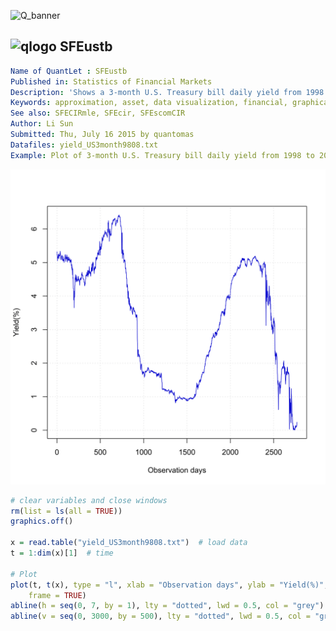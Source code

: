 
![Q_banner](https://github.com/QuantLet/Styleguide-and-Validation-procedure/blob/master/pictures/banner.png)

## ![qlogo](https://github.com/QuantLet/Styleguide-and-Validation-procedure/blob/master/pictures/qloqo.png) **SFEustb**

```yaml
Name of QuantLet : SFEustb 
Published in: Statistics of Financial Markets
Description: 'Shows a 3-month U.S. Treasury bill daily yield from 1998 to 2008 as an approximation of the short rate.'
Keywords: approximation, asset, data visualization, financial, graphical representation, interest-rate, plot, short-rate, time-series, visualization, yield
See also: SFECIRmle, SFEcir, SFEscomCIR
Author: Li Sun
Submitted: Thu, July 16 2015 by quantomas
Datafiles: yield_US3month9808.txt
Example: Plot of 3-month U.S. Treasury bill daily yield from 1998 to 2008.
```

![Picture1](SFEustb-1.png)


```r
# clear variables and close windows
rm(list = ls(all = TRUE))
graphics.off()

x = read.table("yield_US3month9808.txt")  # load data
t = 1:dim(x)[1]  # time

# Plot
plot(t, t(x), type = "l", xlab = "Observation days", ylab = "Yield(%)", col = "blue3", 
    frame = TRUE)
abline(h = seq(0, 7, by = 1), lty = "dotted", lwd = 0.5, col = "grey")
abline(v = seq(0, 3000, by = 500), lty = "dotted", lwd = 0.5, col = "grey") 
```

